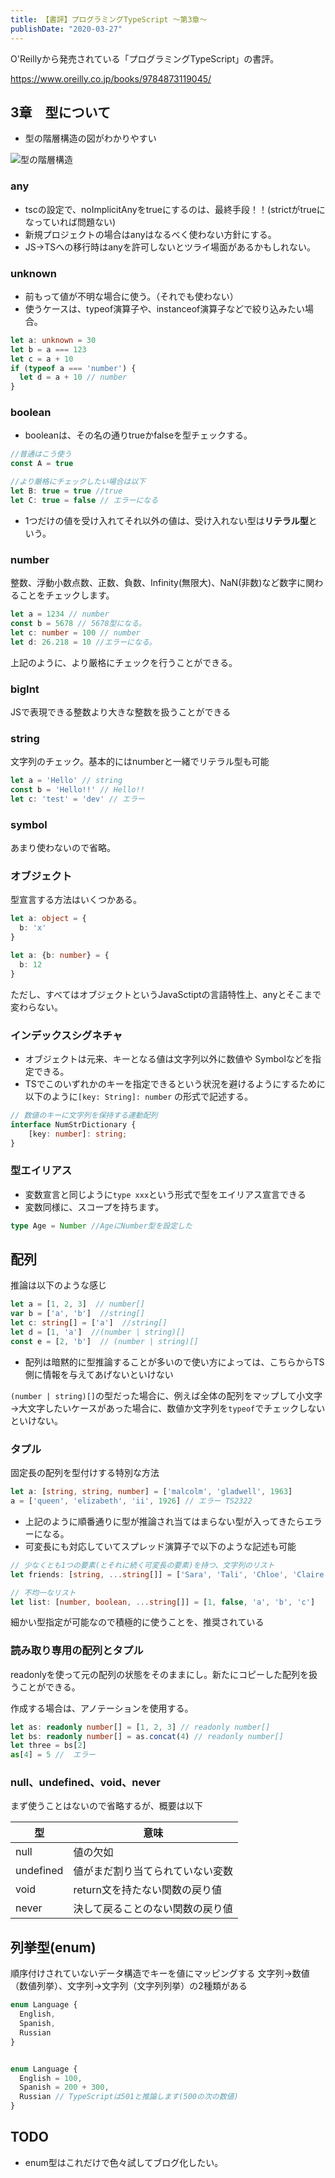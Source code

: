 ```yaml
---
title: 【書評】プログラミングTypeScript 〜第3章〜
publishDate: "2020-03-27"
---
```


O'Reillyから発売されている「プログラミングTypeScript」の書評。

https://www.oreilly.co.jp/books/9784873119045/


## 3章　型について

- 型の階層構造の図がわかりやすい

![型の階層構造](/images/20200323_ts_nest.png)

### any
- tscの設定で、noImplicitAnyをtrueにするのは、最終手段！！(strictがtrueになっていれば問題ない)
- 新規プロジェクトの場合はanyはなるべく使わない方針にする。
- JS→TSへの移行時はanyを許可しないとツライ場面があるかもしれない。


### unknown
- 前もって値が不明な場合に使う。（それでも使わない）
- 使うケースは、typeof演算子や、instanceof演算子などで絞り込みたい場合。

```typescript
let a: unknown = 30
let b = a === 123
let c = a + 10
if (typeof a === 'number') {
  let d = a + 10 // number 
}

```

### boolean

- booleanは、その名の通りtrueかfalseを型チェックする。

```typescript
//普通はこう使う
const A = true

//より厳格にチェックしたい場合は以下
let B: true = true //true
let C: true = false // エラーになる
```

- 1つだけの値を受け入れてそれ以外の値は、受け入れない型は**リテラル型**という。


### number
整数、浮動小数点数、正数、負数、Infinity(無限大)、NaN(非数)など数字に関わることをチェックします。

```typescript
let a = 1234 // number
const b = 5678 // 5678型になる。
let c: number = 100 // number
let d: 26.218 = 10 //エラーになる。

```

上記のように、より厳格にチェックを行うことができる。


### bigInt
JSで表現できる整数より大きな整数を扱うことができる

### string
文字列のチェック。基本的にはnumberと一緒でリテラル型も可能

```typescript
let a = 'Hello' // string
const b = 'Hello!!' // Hello!!
let c: 'test' = 'dev' // エラー

```

### symbol
あまり使わないので省略。

### オブジェクト

型宣言する方法はいくつかある。

```typescript
let a: object = {
  b: 'x' 
}

let a: {b: number} = {
  b: 12
}

```

ただし、すべてはオブジェクトというJavaSctiptの言語特性上、anyとそこまで変わらない。

### インデックスシグネチャ
- オブジェクトは元来、キーとなる値は文字列以外に数値や Symbolなどを指定できる。
- TSでこのいずれかのキーを指定できるという状況を避けるようにするために以下のように```[key: String]: number``` の形式で記述する。

```typescript
// 数値のキーに文字列を保持する連動配列
interface NumStrDictionary {
    [key: number]: string;
}

```

 ### 型エイリアス
- 変数宣言と同じように```type xxx```という形式で型をエイリアス宣言できる
- 変数同様に、スコープを持ちます。

```typescript
type Age = Number //AgeにNumber型を設定した

```

## 配列
推論は以下のような感じ

```typescript
let a = [1, 2, 3]  // number[]
var b = ['a', 'b']  //string[]
let c: string[] = ['a']  //string[]
let d = [1, 'a']  //(number | string)[]
const e = [2, 'b']  // (number | string)[]

```

- 配列は暗黙的に型推論することが多いので使い方によっては、こちらからTS側に情報を与えてあげないといけない


```(number | string)[]```の型だった場合に、例えば全体の配列をマップして小文字→大文字したいケースがあった場合に、数値か文字列を```typeof```でチェックしないといけない。

### タプル
固定長の配列を型付けする特別な方法

```typescript
let a: [string, string, number] = ['malcolm', 'gladwell', 1963]
a = ['queen', 'elizabeth', 'ii', 1926] // エラー TS2322
```

- 上記のように順番通りに型が推論され当てはまらない型が入ってきたらエラーになる。
- 可変長にも対応していてスプレッド演算子で以下のような記述も可能

```typescript
// 少なくとも1つの要素(とそれに続く可変長の要素)を持つ、文字列のリスト
let friends: [string, ...string[]] = ['Sara', 'Tali', 'Chloe', 'Claire']

// 不均一なリスト
let list: [number, boolean, ...string[]] = [1, false, 'a', 'b', 'c']
```

細かい型指定が可能なので積極的に使うことを、推奨されている

### 読み取り専用の配列とタプル
readonlyを使って元の配列の状態をそのままにし。新たにコピーした配列を扱うことができる。

作成する場合は、アノテーションを使用する。

```typescript
let as: readonly number[] = [1, 2, 3] // readonly number[] 
let bs: readonly number[] = as.concat(4) // readonly number[]
let three = bs[2] 
as[4] = 5 //  エラー
```

### null、undefined、void、never
まず使うことはないので省略するが、概要は以下

|  型  |  意味  |
| ---- | ---- |
|  null  |  値の欠如  |
|  undefined  |  値がまだ割り当てられていない変数  |
|  void  |  return文を持たない関数の戻り値  |
|  never  |  決して戻ることのない関数の戻り値  |

## 列挙型(enum)
順序付けされていないデータ構造でキーを値にマッピングする
文字列→数値（数値列挙）、文字列→文字列（文字列列挙）の2種類がある


```typescript
enum Language { 
  English,
  Spanish,
  Russian
}


enum Language {
  English = 100,
  Spanish = 200 + 300,
  Russian // TypeScriptは501と推論します(500の次の数値)
}

```

## TODO
- enum型はこれだけで色々試してブログ化したい。




